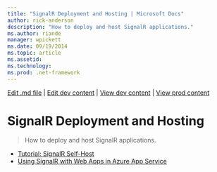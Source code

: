 ```yaml
---
title: "SignalR Deployment and Hosting | Microsoft Docs"
author: rick-anderson
description: "How to deploy and host SignalR applications."
ms.author: riande
manager: wpickett
ms.date: 09/19/2014
ms.topic: article
ms.assetid: 
ms.technology: 
ms.prod: .net-framework
---
```

[Edit .md file](C:\Projects\msc\dev\Msc.Www\Web.ASP\App_Data\github\signalr\overview\index.md) | [Edit dev content](http://www.aspdev.net/umbraco#/content/content/edit/59932) | [View dev content](http://docs.aspdev.net/tutorials/signalr/overview/deployment/index.html) | [View prod content](http://www.asp.net/signalr/overview/deployment)

SignalR Deployment and Hosting
====================
> How to deploy and host SignalR applications.


- [Tutorial: SignalR Self-Host](tutorial-signalr-self-host.md)
- [Using SignalR with Web Apps in Azure App Service](using-signalr-with-azure-web-sites.md)